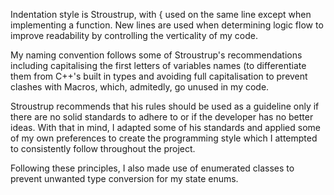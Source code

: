 Indentation style is Stroustrup, with { used on the same line except when implementing a function. New lines are used when determining logic flow to improve readability by controlling the verticality of my code. 

My naming convention follows some of Stroustrup's recommendations including capitalising the first letters of variables names (to differentiate them from C++'s built in types and avoiding full capitalisation to prevent clashes with Macros, which, admitedly, go unused in my code.

Stroustrup recommends that his rules should be used as a guideline only if there are no solid standards to adhere to or if the developer has no better ideas. With that in mind, I adapted some of his standards and applied some of my own preferences to create the programming style which I attempted to consistently follow throughout the project.  

Following these principles, I also made use of enumerated classes to prevent unwanted type conversion for my state enums. 